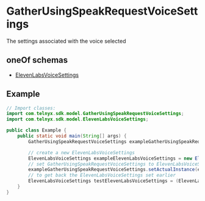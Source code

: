 

# GatherUsingSpeakRequestVoiceSettings

The settings associated with the voice selected

## oneOf schemas
* [ElevenLabsVoiceSettings](ElevenLabsVoiceSettings.md)

## Example
```java
// Import classes:
import com.telnyx.sdk.model.GatherUsingSpeakRequestVoiceSettings;
import com.telnyx.sdk.model.ElevenLabsVoiceSettings;

public class Example {
    public static void main(String[] args) {
        GatherUsingSpeakRequestVoiceSettings exampleGatherUsingSpeakRequestVoiceSettings = new GatherUsingSpeakRequestVoiceSettings();

        // create a new ElevenLabsVoiceSettings
        ElevenLabsVoiceSettings exampleElevenLabsVoiceSettings = new ElevenLabsVoiceSettings();
        // set GatherUsingSpeakRequestVoiceSettings to ElevenLabsVoiceSettings
        exampleGatherUsingSpeakRequestVoiceSettings.setActualInstance(exampleElevenLabsVoiceSettings);
        // to get back the ElevenLabsVoiceSettings set earlier
        ElevenLabsVoiceSettings testElevenLabsVoiceSettings = (ElevenLabsVoiceSettings) exampleGatherUsingSpeakRequestVoiceSettings.getActualInstance();
    }
}
```



